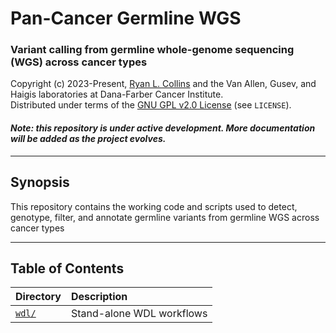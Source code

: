# Pan-Cancer Germline WGS
### Variant calling from germline whole-genome sequencing (WGS) across cancer types

Copyright (c) 2023-Present, [Ryan L. Collins](mailto:Ryan_Collins@dfci.harvard.edu) and the Van Allen, Gusev, and Haigis laboratories at Dana-Farber Cancer Institute.  
Distributed under terms of the [GNU GPL v2.0 License](/LICENSE) (see `LICENSE`).  

#### _Note: this repository is under active development. More documentation will be added as the project evolves._

---  

## Synopsis    

This repository contains the working code and scripts used to detect, genotype, filter, and annotate germline variants from germline WGS across cancer types  

---  

## Table of Contents  

| Directory | Description |  
| :--- | :--- |  
| [`wdl/`](https://github.com/talkowski-lab/dsmap/tree/main/wdl) | Stand-alone WDL workflows |   

